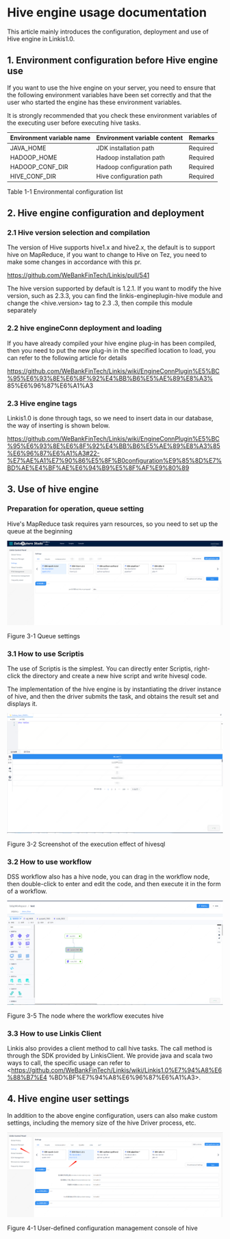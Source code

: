 # Hive engine usage documentation

This article mainly introduces the configuration, deployment and use of Hive engine in Linkis1.0.

## 1. Environment configuration before Hive engine use

If you want to use the hive engine on your server, you need to ensure that the following environment variables have been set correctly and that the user who started the engine has these environment variables.

It is strongly recommended that you check these environment variables of the executing user before executing hive tasks.

| Environment variable name | Environment variable content | Remarks |
|-----------------|----------------|------|
| JAVA_HOME | JDK installation path | Required |
| HADOOP_HOME | Hadoop installation path | Required |
| HADOOP_CONF_DIR | Hadoop configuration path | Required |
| HIVE_CONF_DIR | Hive configuration path | Required |

Table 1-1 Environmental configuration list

## 2. Hive engine configuration and deployment

### 2.1 Hive version selection and compilation

The version of Hive supports hive1.x and hive2.x, the default is to support hive on MapReduce, if you want to change to Hive
on Tez, you need to make some changes in accordance with this pr.

<https://github.com/WeBankFinTech/Linkis/pull/541>

The hive version supported by default is 1.2.1. If you want to modify the hive version, such as 2.3.3, you can find the linkis-engineplugin-hive module and change the \<hive.version\> tag to 2.3 .3, then compile this module separately

### 2.2 hive engineConn deployment and loading

If you have already compiled your hive engine plug-in has been compiled, then you need to put the new plug-in in the specified location to load, you can refer to the following article for details

https://github.com/WeBankFinTech/Linkis/wiki/EngineConnPlugin%E5%BC%95%E6%93%8E%E6%8F%92%E4%BB%B6%E5%AE%89%E8%A3% 85%E6%96%87%E6%A1%A3

### 2.3 Hive engine tags

Linkis1.0 is done through tags, so we need to insert data in our database, the way of inserting is shown below.

https://github.com/WeBankFinTech/Linkis/wiki/EngineConnPlugin%E5%BC%95%E6%93%8E%E6%8F%92%E4%BB%B6%E5%AE%89%E8%A3%85%E6%96%87%E6%A1%A3#22-%E7%AE%A1%E7%90%86%E5%8F%B0configuration%E9%85%8D%E7%BD%AE%E4%BF%AE%E6%94%B9%E5%8F%AF%E9%80%89

## 3. Use of hive engine

### Preparation for operation, queue setting

Hive's MapReduce task requires yarn resources, so you need to set up the queue at the beginning

![](../Images/EngineUsage/queue-set.png)

Figure 3-1 Queue settings

### 3.1 How to use Scriptis

The use of Scriptis is the simplest. You can directly enter Scriptis, right-click the directory and create a new hive script and write hivesql code.

The implementation of the hive engine is by instantiating the driver instance of hive, and then the driver submits the task, and obtains the result set and displays it.

![](../Images/EngineUsage/hive-run.png)

Figure 3-2 Screenshot of the execution effect of hivesql

### 3.2 How to use workflow

DSS workflow also has a hive node, you can drag in the workflow node, then double-click to enter and edit the code, and then execute it in the form of a workflow.

![](../Images/EngineUsage/workflow.png)

Figure 3-5 The node where the workflow executes hive

### 3.3 How to use Linkis Client

Linkis also provides a client method to call hive tasks. The call method is through the SDK provided by LinkisClient. We provide java and scala two ways to call, the specific usage can refer to <https://github.com/WeBankFinTech/Linkis/wiki/Linkis1.0%E7%94%A8%E6%88%B7%E4 %BD%BF%E7%94%A8%E6%96%87%E6%A1%A3>.

## 4. Hive engine user settings

In addition to the above engine configuration, users can also make custom settings, including the memory size of the hive Driver process, etc.

![](../Images/EngineUsage/hive-config.png)

Figure 4-1 User-defined configuration management console of hive